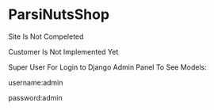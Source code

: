 # ParsiNutsShop

Site Is Not Compeleted


Customer Is Not Implemented Yet




Super User For Login to Django Admin Panel To See Models:


username:admin

  
password:admin
